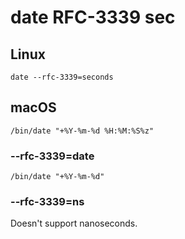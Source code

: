 # date RFC-3339 sec

## Linux

```
date --rfc-3339=seconds
```

## macOS

```
/bin/date "+%Y-%m-%d %H:%M:%S%z"
```

### --rfc-3339=date

```
/bin/date "+%Y-%m-%d"
```

### --rfc-3339=ns

Doesn't support nanoseconds.